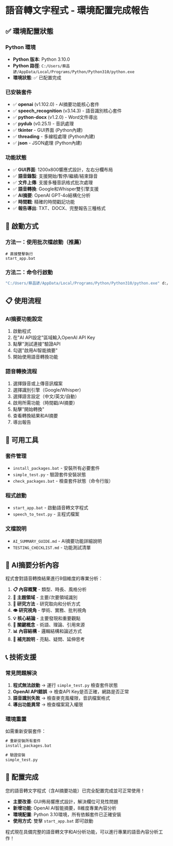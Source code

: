 # 語音轉文字程式 - 環境配置完成報告

## ✅ 環境配置狀態

### Python 環境
- **Python 版本**: Python 3.10.0
- **Python 路徑**: `C:/Users/蔡昌諺/AppData/Local/Programs/Python/Python310/python.exe`
- **環境狀態**: ✅ 已配置完成

### 已安裝套件
- ✅ **openai** (v1.102.0) - AI摘要功能核心套件
- ✅ **speech_recognition** (v3.14.3) - 語音識別核心套件
- ✅ **python-docx** (v1.2.0) - Word文件導出
- ✅ **pydub** (v0.25.1) - 音訊處理
- ✅ **tkinter** - GUI界面 (Python內建)
- ✅ **threading** - 多線程處理 (Python內建)
- ✅ **json** - JSON處理 (Python內建)

### 功能狀態
- ✅ **GUI界面**: 1200x800響應式設計，左右分欄布局
- ✅ **語音錄製**: 支援開始/暫停/繼續/結束錄音
- ✅ **文件上傳**: 支援多種音訊格式批次處理
- ✅ **語音轉換**: Google和Whisper雙引擎支援
- ✅ **AI摘要**: OpenAI GPT-4o結構化分析
- ✅ **時間戳**: 精確的時間戳記功能
- ✅ **報告導出**: TXT、DOCX、完整報告三種格式

## 🚀 啟動方式

### 方法一：使用批次檔啟動（推薦）
```batch
# 直接雙擊執行
start_app.bat
```

### 方法二：命令行啟動
```cmd
"C:/Users/蔡昌諺/AppData/Local/Programs/Python/Python310/python.exe" d:/PYfile/speechtotext/speech_to_text.py
```

## 📋 使用流程

### AI摘要功能設定
1. 啟動程式
2. 在"AI API設定"區域輸入OpenAI API Key
3. 點擊"測試連接"驗證API
4. 勾選"啟用AI智能摘要"
5. 開始使用語音轉換功能

### 語音轉換流程
1. 選擇錄音或上傳音訊檔案
2. 選擇識別引擎（Google/Whisper）
3. 選擇語言設定（中文/英文/自動）
4. 啟用所需功能（時間戳/AI摘要）
5. 點擊"開始轉換"
6. 查看轉換結果和AI摘要
7. 導出報告

## 🔧 可用工具

### 套件管理
- `install_packages.bat` - 安裝所有必要套件
- `simple_test.py` - 驗證套件安裝狀態
- `check_packages.bat` - 檢查套件狀態（命令行版）

### 程式啟動
- `start_app.bat` - 啟動語音轉文字程式
- `speech_to_text.py` - 主程式檔案

### 文檔說明
- `AI_SUMMARY_GUIDE.md` - AI摘要功能詳細說明
- `TESTING_CHECKLIST.md` - 功能測試清單

## 🎯 AI摘要分析內容

程式會對語音轉換結果進行8個維度的專業分析：

1. **📋 內容概覽** - 類型、時長、風格分析
2. **🎯 主題領域** - 主要/次要領域識別
3. **🔬 研究方法** - 研究取向和分析方式
4. **👁️ 研究視角** - 學術、實務、批判視角
5. **💡 核心結論** - 主要發現和重要觀點
6. **🔗 關鍵概念** - 術語、理論、引用來源
7. **📊 內容結構** - 邏輯結構和論述方式
8. **💭 補充說明** - 亮點、疑問、延伸思考

## 📞 技術支援

### 常見問題解決
1. **程式無法啟動** → 運行 `simple_test.py` 檢查套件狀態
2. **OpenAI API錯誤** → 檢查API Key是否正確，網路是否正常
3. **語音識別失敗** → 檢查麥克風權限，音訊檔案格式
4. **導出功能異常** → 檢查檔案寫入權限

### 環境重置
如需重新安裝套件：
```cmd
# 重新安裝所有套件
install_packages.bat

# 驗證安裝
simple_test.py
```

## 🎉 配置完成

您的語音轉文字程式（含AI摘要功能）已完全配置完成並可正常使用！

- **主要改善**: GUI佈局響應式設計，解決欄位可見性問題
- **新增功能**: OpenAI AI智能摘要，8維度專業內容分析
- **環境配置**: Python 3.10環境，所有依賴套件已正確安裝
- **使用方式**: 雙擊 `start_app.bat` 即可啟動

程式現在具備完整的語音轉文字和AI分析功能，可以進行專業的語音內容分析工作！
